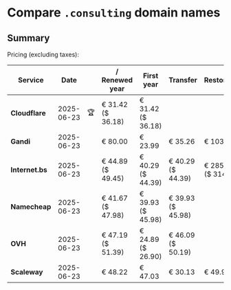 # Compare `.consulting` domain names

## Summary

Pricing (excluding taxes):

| Service | Date |  | / Renewed year | First year | Transfer | Restoration |
|--|--|--|--|--|--|--|
| **Cloudflare** | 2025-06-23 | 🏆 | € 31.42<br>($ 36.18) | € 31.42<br>($ 36.18) |  |  |
| **Gandi** | 2025-06-23 |  | € 80.00 | € 23.99 | € 35.26 | € 103.13 |
| **Internet.bs** | 2025-06-23 |  | € 44.89<br>($ 49.45) | € 40.29<br>($ 44.39) | € 40.29<br>($ 44.39) | € 285.59<br>($ 314.65) |
| **Namecheap** | 2025-06-23 |  | € 41.67<br>($ 47.98) | € 39.93<br>($ 45.98) | € 39.93<br>($ 45.98) |  |
| **OVH** | 2025-06-23 |  | € 47.19<br>($ 51.39) | € 24.89<br>($ 26.90) | € 46.09<br>($ 50.19) |  |
| **Scaleway** | 2025-06-23 |  | € 48.22 | € 47.03 | € 30.13 | € 49.99 |
